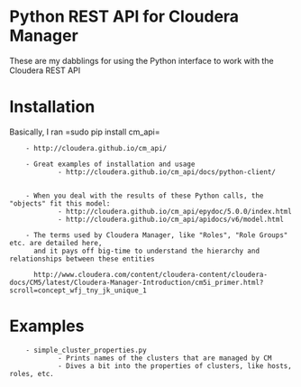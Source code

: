 # Python REST API for Cloudera Manager

These are my dabblings for using the Python interface to 
work with the Cloudera REST API

# Installation

Basically, I ran =sudo pip install cm_api=

        - http://cloudera.github.io/cm_api/

        - Great examples of installation and usage
                - http://cloudera.github.io/cm_api/docs/python-client/


        - When you deal with the results of these Python calls, the "objects" fit this model:
                - http://cloudera.github.io/cm_api/epydoc/5.0.0/index.html
                - http://cloudera.github.io/cm_api/apidocs/v6/model.html

        - The terms used by Cloudera Manager, like "Roles", "Role Groups" etc. are detailed here,
          and it pays off big-time to understand the hierarchy and relationships between these entities

          http://www.cloudera.com/content/cloudera-content/cloudera-docs/CM5/latest/Cloudera-Manager-Introduction/cm5i_primer.html?scroll=concept_wfj_tny_jk_unique_1


# Examples

        - simple_cluster_properties.py
                - Prints names of the clusters that are managed by CM
                - Dives a bit into the properties of clusters, like hosts, roles, etc.


